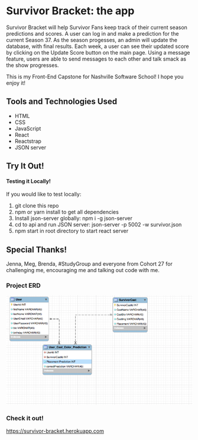 # Survivor Bracket: the app

Survivor Bracket will help Survivor Fans keep track of their current season predictions and scores.  A user can log in and make a prediction for the current Season 37.  As the season progesses, an admin will update the database, with final results. Each week, a user can see their updated score by clicking on the Update Score button on the main page.  Using a message feature, users are able to send messages to each other and talk smack as the show progresses.  

This is my Front-End Capstone for Nashville Software School!  I hope you enjoy it!

## Tools and Technologies Used

* HTML
* CSS
* JavaScript
* React
* Reactstrap
* JSON server

## Try It Out! 

#### Testing it Locally!

If you would like to test locally:

1. git clone this repo
2. npm or yarn install to get all dependencies
3. Install json-server globally: npm i -g json-server
4. cd to api and run JSON server: json-server -p 5002 -w survivor.json
5. npm start in root directory to start react server

## Special Thanks!

Jenna, Meg, Brenda, #StudyGroup and everyone from Cohort 27 for challenging me, encouraging me and talking out code with me.


### Project ERD

![ERD](https://github.com/HelenChalmers/Survivor_Bracket_Capstone/blob/fancyButtons/src/img/SurvivorErd.png)


### Check it out!  

https://survivor-bracket.herokuapp.com


